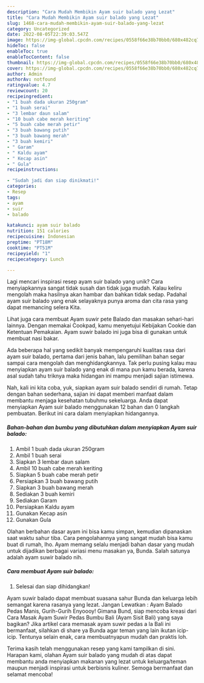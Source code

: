 ```yaml
---
description: "Cara Mudah Membikin Ayam suir balado yang Lezat"
title: "Cara Mudah Membikin Ayam suir balado yang Lezat"
slug: 1468-cara-mudah-membikin-ayam-suir-balado-yang-lezat
category: Uncategorized
date: 2022-08-05T22:39:03.547Z
image: https://img-global.cpcdn.com/recipes/0558f66e38b70bb0/680x482cq70/ayam-suir-balado-foto-resep-utama.jpg
hideToc: false
enableToc: true
enableTocContent: false
thumbnail: https://img-global.cpcdn.com/recipes/0558f66e38b70bb0/680x482cq70/ayam-suir-balado-foto-resep-utama.jpg
cover: https://img-global.cpcdn.com/recipes/0558f66e38b70bb0/680x482cq70/ayam-suir-balado-foto-resep-utama.jpg
author: Admin
authorAv: notfound
ratingvalue: 4.7
reviewcount: 20
recipeingredient:
- "1 buah dada ukuran 250gram"
- "1 buah serai"
- "3 lembar daun salam"
- "10 buah cabe merah keriting"
- "5 buah cabe merah petir"
- "3 buah bawang putih"
- "3 buah bawang merah"
- "3 buah kemiri"
- " Garam"
- " Kaldu ayam"
- " Kecap asin"
- " Gula"
recipeinstructions:

- "Sudah jadi dan siap dinikmati!"
categories:
- Resep
tags:
- ayam
- suir
- balado

katakunci: ayam suir balado 
nutrition: 151 calories
recipecuisine: Indonesian
preptime: "PT18M"
cooktime: "PT51M"
recipeyield: "1"
recipecategory: Lunch

---
```





Lagi mencari inspirasi resep ayam suir balado yang unik? Cara menyiapkannya sangat tidak susah dan tidak juga mudah. Kalau keliru mengolah maka hasilnya akan hambar dan bahkan tidak sedap. Padahal ayam suir balado yang enak selayaknya punya aroma dan cita rasa yang dapat memancing selera Kita.





Lihat juga cara membuat Ayam suwir pete Balado dan masakan sehari-hari lainnya. Dengan memakai Cookpad, kamu menyetujui Kebijakan Cookie dan Ketentuan Pemakaian. Ayam suwir balado ini juga bisa di gunakan untuk membuat nasi bakar.

Ada beberapa hal yang sedikit banyak mempengaruhi kualitas rasa dari ayam suir balado, pertama dari jenis bahan, lalu pemilihan bahan segar sampai cara mengolah dan menghidangkannya. Tak perlu pusing kalau mau menyiapkan ayam suir balado yang enak di mana pun kamu berada, karena asal sudah tahu triknya maka hidangan ini mampu menjadi sajian istimewa.






Nah, kali ini kita coba, yuk, siapkan ayam suir balado sendiri di rumah. Tetap dengan bahan sederhana, sajian ini dapat memberi manfaat dalam membantu menjaga kesehatan tubuhmu sekeluarga. Anda dapat menyiapkan Ayam suir balado menggunakan 12 bahan dan 0 langkah pembuatan. Berikut ini cara dalam menyiapkan hidangannya.

<!--inarticleads1-->

##### Bahan-bahan dan bumbu yang dibutuhkan dalam menyiapkan Ayam suir balado:

1. Ambil 1 buah dada ukuran 250gram
1. Ambil 1 buah serai
1. Siapkan 3 lembar daun salam
1. Ambil 10 buah cabe merah keriting
1. Siapkan 5 buah cabe merah petir
1. Persiapkan 3 buah bawang putih
1. Siapkan 3 buah bawang merah
1. Sediakan 3 buah kemiri
1. Sediakan  Garam
1. Persiapkan  Kaldu ayam
1. Gunakan  Kecap asin
1. Gunakan  Gula


Olahan berbahan dasar ayam ini bisa kamu simpan, kemudian dipanaskan saat waktu sahur tiba. Cara pengolahannya yang sangat mudah bisa kamu buat di rumah, lho. Ayam memang selalu menjadi bahan dasar yang mudah untuk dijadikan berbagai variasi menu masakan ya, Bunda. Salah satunya adalah ayam suwir balado nih. 

<!--inarticleads2-->

##### Cara membuat Ayam suir balado:


1. Selesai dan siap dihidangkan!

Ayam suwir balado dapat membuat suasana sahur Bunda dan keluarga lebih semangat karena rasanya yang lezat. Jangan Lewatkan : Ayam Balado Pedas Manis, Gurih-Gurih Enyoooy! Gimana Bund, siap mencoba kreasi dari Cara Masak Ayam Suwir Pedas Bumbu Bali (Ayam Sisit Bali) yang saya bagikan? Jika artikel cara memasak ayam suwir pedas a la Bali ini bermanfaat, silahkan di share ya Bunda agar teman yang lain ikutan icip-icip. Tentunya selain enak, cara membuatnyapun mudah dan praktis loh. 

Terima kasih telah menggunakan resep yang kami tampilkan di sini. Harapan kami, olahan Ayam suir balado yang mudah di atas dapat membantu anda menyiapkan makanan yang lezat untuk keluarga/teman maupun menjadi inspirasi untuk berbisnis kuliner. Semoga bermanfaat dan selamat mencoba!
